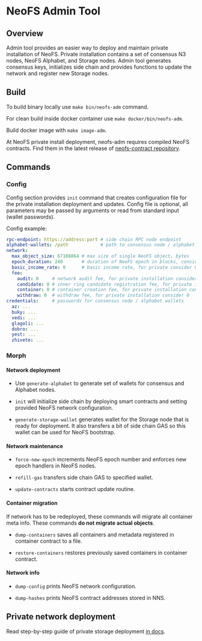 # NeoFS Admin Tool

## Overview

Admin tool provides an easier way to deploy and maintain private installation
of NeoFS. Private installation contains a set of consensus N3 nodes, NeoFS 
Alphabet, and Storage nodes. Admin tool generates consensus keys, initializes 
side chain and provides functions to update the network and register new
Storage nodes.

## Build

To build binary locally use `make bin/neofs-adm` command. 

For clean build inside docker container use `make docker/bin/neofs-adm`. 

Build docker image with `make image-adm`.

At NeoFS private install deployment, neofs-adm requires compiled NeoFS 
contracts. Find them in the latest release of 
[neofs-contract repository](https://github.com/nspcc-dev/neofs-contract/releases).


## Commands

### Config

Config section provides `init` command that creates configuration file for the
private installation deployment and updates. Config file is optional, all
parameters may be passed by arguments or read from standard input (wallet 
passwords).

Config example:
```yaml
rpc-endpoint: https://address:port # side chain RPC node endpoint
alphabet-wallets: /path            # path to consensus node / alphabet wallets storage
network:
  max_object_size: 67108864 # max size of single NeoFS object, bytes
  epoch_duration: 240       # duration of NeoFS epoch in blocks, consider block generation frequency in side chain
  basic_income_rate: 0      # basic income rate, for private consider 0
  fee:
    audit: 0     # network audit fee, for private installation consider 0
    candidate: 0 # inner ring candidate registration fee, for private installation consider 0
    container: 0 # container creation fee, for private installation consider 0
    withdraw: 0  # withdraw fee, for private installation consider 0
credentials:     # passwords for consensus node / alphabet wallets
  az: ...
  buky: ...
  vedi: ...
  glagoli: ...
  dobro: ...
  yest: ...
  zhivete: ...
```

### Morph

#### Network deployment

- Use `generate-alphabet` to generate set of wallets for consensus and 
  Alphabet nodes. 

- `init` will initialize side chain by deploying smart contracts and
  setting provided NeoFS network configuration.

- `generate-storage-wallet` generates wallet for the Storage node that 
  is ready for deployment. It also transfers a bit of side chain GAS so this 
  wallet can be used for NeoFS bootstrap.

#### Network maintenance

- `force-new-epoch` increments NeoFS epoch number and enforces new epoch
  handlers in NeoFS nodes.

- `refill-gas` transfers side chain GAS to specified wallet. 

- `update-contracts` starts contract update routine.

#### Container migration

If network has to be redeployed, these commands will migrate all container meta
info. These commands **do not migrate actual objects**.

- `dump-containers` saves all containers and metadata registered in container
  contract to a file.

- `restore-containers` restores previously saved containers in container
  contract.

#### Network info

- `dump-config` prints NeoFS network configuration.

- `dump-hashes` prints NeoFS contract addresses stored in NNS.


## Private network deployment

Read step-by-step guide of private storage deployment [in docs](./docs/deploy.md).
